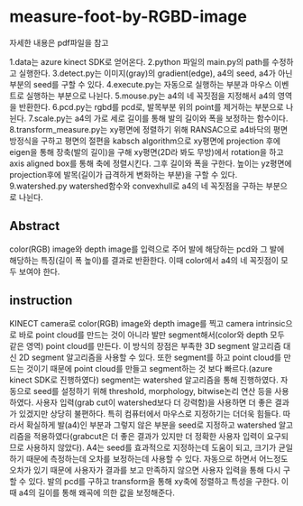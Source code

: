 # measure-foot-by-RGBD-image

자세한 내용은 pdf파일을 참고

1.data는 azure kinect SDK로 얻어온다.
2.python 파일의 main.py의 path를 수정하고 실행한다.
3.detect.py는 이미지(gray)의 gradient(edge), a4의 seed, a4가 아닌 부분의 seed를 구할 수 있다.
4.execute.py는 자동으로 실행하는 부분과 마우스 이벤트로 실행하는 부분으로 나뉜다.
5.mouse.py는 a4의 네 꼭짓점을 지정해서 a4의 영역을 반환한다.
6.pcd.py는 rgbd를 pcd로, 발목부분 위의 point를 제거하는 부분으로 나뉜다.
7.scale.py는 a4의 가로 세로 길이를 통해 발의 길이와 폭을 보정하는 함수이다.
8.transform_measure.py는 xy평면에 정렬하기 위해 RANSAC으로 a4바닥의 평면 방정식을 구하고 평면의 절편을 kabsch algorithm으로 xy평면에 projection 후에 eigen을 통해 장축(발의 길이)을 구해 xy평면(2D라 봐도 무방)에서 rotation을 하고 axis aligned box를 통해 축에 정렬시킨다. 그후 길이와 폭을 구한다. 높이는 yz평면에 projection후에 발목(길이가 급격하게 변화하는 부분)을 구할 수 있다.
9.watershed.py watershed함수와 convexhull로 a4의 네 꼭짓점을 구하는 부분으로 나뉜다.

## Abstract

  color(RGB) image와 depth image를 입력으로 주어 발에 해당하는 pcd와 그 발에 해당하는 특징(길이 폭 높이)를 결과로 반환한다.
  이때 color에서 a4의 네 꼭짓점이 모두 보여야 한다.


## instruction
  
  KINECT camera로 color(RGB) image와 depth image를 찍고 camera intrinsic으로 바로 point cloud를 만드는 것이 아니라 발만 segment해서(color와 depth 모두 같은 영역) point cloud를 만든다. 이 방식의 장점은 부족한 3D segment 알고리즘 대신 2D segment 알고리즘을 사용할 수 있다. 또한 segment를 하고 point cloud를 만드는 것이기 때문에 point cloud를 만들고 segment하는 것 보다 빠르다.(azure kinect SDK로 진행하였다)
  segment는 watershed 알고리즘을 통해 진행하였다. 자동으로 seed를 설정하기 위해 threshold, morphology, bitwise논리 연산 등을 사용하였다.
  사용자 입력(grab cut이 watershed보다 더 강력함)을 사용하면 더 좋은 결과가 있겠지만 상당히 불편하다. 특히 컴퓨터에서 마우스로 지정하기는 더더욱 힘들다. 따라서 확실하게 발(a4)인 부분과 그렇지 않은 부분을 seed로 지정하고 watershed 알고리즘을 적용하였다(grabcut은 더 좋은 결과가 있지만 더 정확한 사용자 입력이 요구되므로 사용하지 않았다).
  A4는 seed를 효과적으로 지정하는데 도움이 되고, 크기가 균일하기 때문에 측정하는데 오차를 보정하는데 사용할 수 있다.
  자동으로 하면서 어느정도 오차가 있기 때문에 사용자가 결과를 보고 만족하지 않으면 사용자 입력을 통해 다시 구할 수 있다.
  발의 pcd를 구하고 transform을 통해 xy축에 정렬하고 특성을 구한다. 이때 a4의 길이를 통해 왜곡에 의한 값을 보정해준다.
